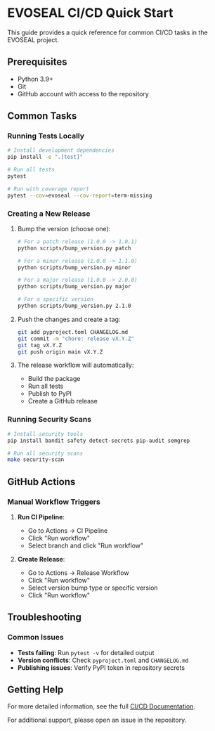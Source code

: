# EVOSEAL CI/CD Quick Start

This guide provides a quick reference for common CI/CD tasks in the EVOSEAL project.

## Prerequisites

- Python 3.9+
- Git
- GitHub account with access to the repository

## Common Tasks

### Running Tests Locally

```bash
# Install development dependencies
pip install -e ".[test]"

# Run all tests
pytest

# Run with coverage report
pytest --cov=evoseal --cov-report=term-missing
```

### Creating a New Release

1. Bump the version (choose one):
   ```bash
   # For a patch release (1.0.0 -> 1.0.1)
   python scripts/bump_version.py patch
   
   # For a minor release (1.0.0 -> 1.1.0)
   python scripts/bump_version.py minor
   
   # For a major release (1.0.0 -> 2.0.0)
   python scripts/bump_version.py major
   
   # For a specific version
   python scripts/bump_version.py 2.1.0
   ```

2. Push the changes and create a tag:
   ```bash
   git add pyproject.toml CHANGELOG.md
   git commit -m "chore: release vX.Y.Z"
   git tag vX.Y.Z
   git push origin main vX.Y.Z
   ```

3. The release workflow will automatically:
   - Build the package
   - Run all tests
   - Publish to PyPI
   - Create a GitHub release

### Running Security Scans

```bash
# Install security tools
pip install bandit safety detect-secrets pip-audit semgrep

# Run all security scans
make security-scan
```

## GitHub Actions

### Manual Workflow Triggers

1. **Run CI Pipeline**:
   - Go to Actions → CI Pipeline
   - Click "Run workflow"
   - Select branch and click "Run workflow"

2. **Create Release**:
   - Go to Actions → Release Workflow
   - Click "Run workflow"
   - Select version bump type or specific version
   - Click "Run workflow"

## Troubleshooting

### Common Issues

- **Tests failing**: Run `pytest -v` for detailed output
- **Version conflicts**: Check `pyproject.toml` and `CHANGELOG.md`
- **Publishing issues**: Verify PyPI token in repository secrets

## Getting Help

For more detailed information, see the full [CI/CD Documentation](CI_CD_WORKFLOW.md).

For additional support, please open an issue in the repository.
